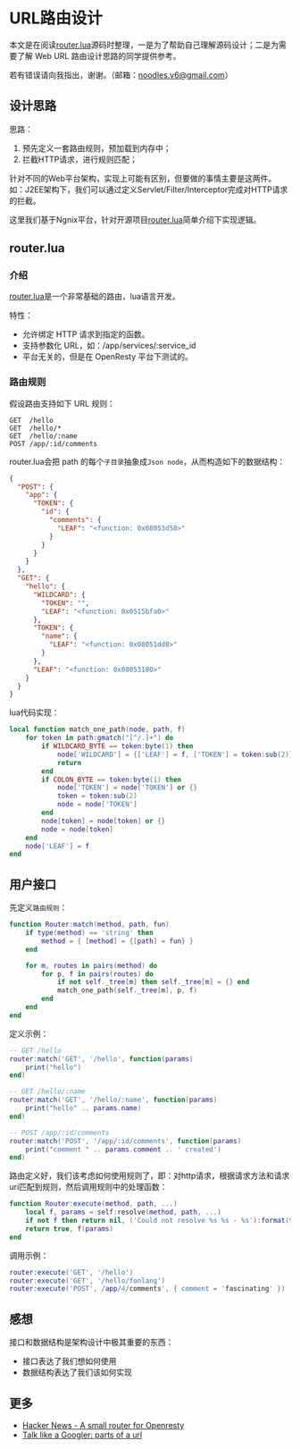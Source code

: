 <!---
@title URL路由设计
@category 开发手册
@tags lua,programming,web
-->
# URL路由设计

本文是在阅读[router.lua](https://github.com/APItools/router.lua)源码时整理，一是为了帮助自己理解源码设计；二是为需要了解 Web URL 路由设计思路的同学提供参考。

若有错误请向我指出，谢谢。（邮箱：noodles.v6@gmail.com）

## 设计思路

思路：
1. 预先定义一套路由规则，预加载到内存中；
1. 拦截HTTP请求，进行规则匹配；

针对不同的Web平台架构，实现上可能有区别，但要做的事情主要是这两件。如：J2EE架构下，我们可以通过定义Servlet/Filter/Interceptor完成对HTTP请求的拦截。

这里我们基于Ngnix平台，针对开源项目[router.lua](https://github.com/APItools/router.lua)简单介绍下实现逻辑。

## router.lua

### 介绍

[router.lua](https://github.com/APItools/router.lua)是一个非常基础的路由，lua语言开发。

特性：

* 允许绑定 HTTP 请求到指定的函数。
* 支持参数化 URL，如：/app/services/:service_id
* 平台无关的，但是在 OpenResty 平台下测试的。

### 路由规则

假设路由支持如下 URL 规则：
```
GET  /hello
GET  /hello/*
GET  /hello/:name
POST /app/:id/comments
```

router.lua会把 path 的每个`子目录`抽象成`Json node`，从而构造如下的数据结构：
```json
{
  "POST": {
    "app": {
      "TOKEN": {
        "id": {
          "comments": {
            "LEAF": "<function: 0x08053d58>"
          }
        }
      }
    }
  },
  "GET": {
    "hello": {
      "WILDCARD": {
        "TOKEN": "",
        "LEAF": "<function: 0x0515bfa0>"
      },
      "TOKEN": {
        "name": {
          "LEAF": "<function: 0x08051dd8>"
        }
      },
      "LEAF": "<function: 0x08053180>"
    }
  }
}
```

lua代码实现：
```lua
local function match_one_path(node, path, f)
    for token in path:gmatch("[^/.]+") do
        if WILDCARD_BYTE == token:byte(1) then
            node['WILDCARD'] = {['LEAF'] = f, ['TOKEN'] = token:sub(2)}
            return
        end
        if COLON_BYTE == token:byte(1) then
            node['TOKEN'] = node['TOKEN'] or {}
            token = token:sub(2)
            node = node['TOKEN']
        end
        node[token] = node[token] or {}
        node = node[token]
    end
    node['LEAF'] = f
end
```

## 用户接口

先定义`路由规则`：
```lua
function Router:match(method, path, fun)
    if type(method) == 'string' then
        method = { [method] = {[path] = fun} }
    end

    for m, routes in pairs(method) do
        for p, f in pairs(routes) do
            if not self._tree[m] then self._tree[m] = {} end
            match_one_path(self._tree[m], p, f)
        end
    end
end
```

定义示例：
```lua
-- GET /hello
router:match('GET', '/hello', function(params)
    print("hello")
end)

-- GET /hello/:name
router:match('GET', '/hello/:name', function(params)
    print("hello" .. params.name)
end)

-- POST /app/:id/comments
router:match('POST', '/app/:id/comments', function(params)
    print("comment " .. params.comment .. ' created')
end)

```

路由定义好，我们该考虑如何使用规则了，即：对http请求，根据请求方法和请求uri匹配到规则，然后调用规则中的处理函数：

```lua
function Router:execute(method, path, ...)
    local f, params = self:resolve(method, path, ...)
    if not f then return nil, ('Could not resolve %s %s - %s'):format(tostring(method), tostring(path), tostring(params)) end
    return true, f(params)
end
```

调用示例：
```lua
router:execute('GET', '/hello')
router:execute('GET', '/hello/fonlang')
router:execute('POST', /app/4/comments', { comment = 'fascinating' })

```

## 感想

接口和数据结构是架构设计中极其重要的东西：
- 接口表达了我们想如何使用
- 数据结构表达了我们该如何实现

## 更多

* [Hacker News - A small router for Openresty](https://news.ycombinator.com/item?id=7647595)
* [Talk like a Googler: parts of a url](https://www.mattcutts.com/blog/seo-glossary-url-definitions/)
